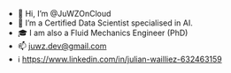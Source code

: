 - 👋 Hi, I’m @JuWZOnCloud
- 🌱 I’m a Certified Data Scientist specialised in AI.
- 🎓 I am also a Fluid Mechanics Engineer (PhD)
- 📫 juwz.dev@gmail.com
- ℹ️ https://www.linkedin.com/in/julian-wailliez-632463159

<!---
JuWZOnCloud/JuWZOnCloud is a ✨ special ✨ repository because its `README.md` (this file) appears on your GitHub profile.
You can click the Preview link to take a look at your changes.
--->
